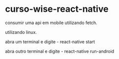 # curso-wise-react-native
consumir uma api em mobile utilizando fetch.

utilizando linux.

abra um terminal e digite - react-native start

abra outro terminal e digite - react-native run-android
